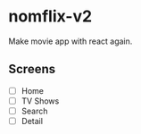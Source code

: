 # nomflix-v2

Make movie app with react again.

## Screens

- [ ] Home
- [ ] TV Shows
- [ ] Search
- [ ] Detail
